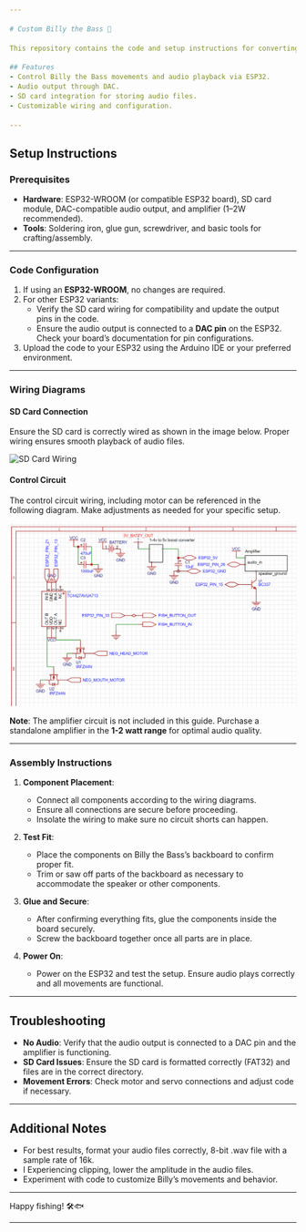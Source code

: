 ```yaml
---

# Custom Billy the Bass 🎣

This repository contains the code and setup instructions for converting a Billy the Bass into a programmable talking and singing fish using an ESP32 microcontroller.

## Features
- Control Billy the Bass movements and audio playback via ESP32.
- Audio output through DAC.
- SD card integration for storing audio files.
- Customizable wiring and configuration.

---
```


## Setup Instructions

### Prerequisites
- **Hardware**: ESP32-WROOM (or compatible ESP32 board), SD card module, DAC-compatible audio output, and amplifier (1–2W recommended).
- **Tools**: Soldering iron, glue gun, screwdriver, and basic tools for crafting/assembly.

---

### Code Configuration
1. If using an **ESP32-WROOM**, no changes are required.
2. For other ESP32 variants:
   - Verify the SD card wiring for compatibility and update the output pins in the code.
   - Ensure the audio output is connected to a **DAC pin** on the ESP32. Check your board’s documentation for pin configurations.
3. Upload the code to your ESP32 using the Arduino IDE or your preferred environment.

---

### Wiring Diagrams

#### SD Card Connection
Ensure the SD card is correctly wired as shown in the image below. Proper wiring ensures smooth playback of audio files.

![SD Card Wiring](https://alexlubbock.com/images/esp32-sd-card-wiring.jpg)

#### Control Circuit
The control circuit wiring, including motor can be referenced in the following diagram. Make adjustments as needed for your specific setup.

![Control Circuit](https://github.com/leonZtiger/custom-billy-the-bass/blob/main/Screenshot.png?raw=true)

**Note**: The amplifier circuit is not included in this guide. Purchase a standalone amplifier in the **1-2 watt range** for optimal audio quality.

---

### Assembly Instructions

1. **Component Placement**:
   - Connect all components according to the wiring diagrams.
   - Ensure all connections are secure before proceeding.
   - Insolate the wiring to make sure no circuit shorts can happen.

2. **Test Fit**:
   - Place the components on Billy the Bass’s backboard to confirm proper fit.
   - Trim or saw off parts of the backboard as necessary to accommodate the speaker or other components.

3. **Glue and Secure**:
   - After confirming everything fits, glue the components inside the board securely.
   - Screw the backboard together once all parts are in place.

4. **Power On**:
   - Power on the ESP32 and test the setup. Ensure audio plays correctly and all movements are functional.

---

## Troubleshooting
- **No Audio**: Verify that the audio output is connected to a DAC pin and the amplifier is functioning.
- **SD Card Issues**: Ensure the SD card is formatted correctly (FAT32) and files are in the correct directory.
- **Movement Errors**: Check motor and servo connections and adjust code if necessary.

---

## Additional Notes
- For best results, format your audio files correctly, 8-bit .wav file with a sample rate of 16k.
- I Experiencing clipping, lower the amplitude in the audio files.
- Experiment with code to customize Billy’s movements and behavior.

---

Happy fishing! 🛠️🐟

--- 
